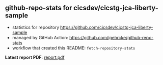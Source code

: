 ## github-repo-stats for cicsdev/cicstg-jca-liberty-sample

- statistics for repository https://github.com/cicsdev/cicstg-jca-liberty-sample
- managed by GitHub Action: https://github.com/jgehrcke/github-repo-stats
- workflow that created this README: `fetch-repository-stats`

**Latest report PDF**: [report.pdf](https://github.com/cicsdev/repo-stats/raw/reports/cicsdev/cicstg-jca-liberty-sample/latest-report/report.pdf)

